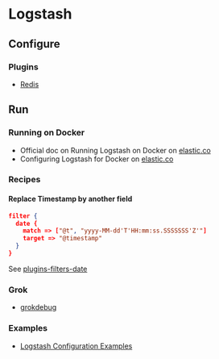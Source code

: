 # Logstash

## Configure

### Plugins

* [Redis](https://www.elastic.co/guide/en/logstash/current/plugins-inputs-redis.html)

## Run

### Running on Docker

* Official doc on Running Logstash on Docker on [elastic.co](https://www.elastic.co/guide/en/logstash/current/docker.html)
* Configuring Logstash for Docker on [elastic.co](https://www.elastic.co/guide/en/logstash/current/docker-config.html)

### Recipes

#### Replace Timestamp by another field

```json
filter {
  date {
    match => ["@t", "yyyy-MM-dd'T'HH:mm:ss.SSSSSSS'Z'"]
    target => "@timestamp"
  }
}
```

See [plugins-filters-date](https://www.elastic.co/guide/en/logstash/current/plugins-filters-date.html)

### Grok

* [grokdebug](https://grokdebug.herokuapp.com/)

### Examples

* [Logstash Configuration Examples](https://www.elastic.co/guide/en/logstash/current/config-examples.html)
